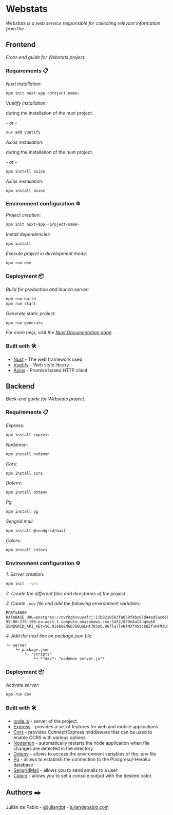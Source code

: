 # Webstats

*Webstats is a web service responsible for collecting relevant information from the .*

## Frontend

*Front-end guide for Webstats project.*
### Requirements 📋

*Nuxt installation:*

```sh
npm init nuxt-app <project-name>
```

*Vuetify installation:*

during the installation of the nuxt project.

*- or -*

```sh
vue add vuetify
```

*Axios installation:*

during the installation of the nuxt project.

*- or -*

```sh
npm install axios
```

*Axios installation:*

```sh
npm install axios
```

### Environment configuration ⚙️

*Project creation:*

```sh
npm init nuxt-app <project-name>
```

*Install dependencies:*

```sh
npm install
```

*Execute project in development mode:*

```bash
npm run dev
```

### Deployment 📦

*Build for production and launch server:*

```sh
npm run build
npm run start
```

*Generate static project:*

```sh
npm run generate
```

*For more help, visit the [Nuxt Documentation page](https://nuxtjs.org/docs).*

### Built with 🛠️

- [Nuxt](https://nuxtjs.org) - The web framework used
- [Vuetify](https://vuetifyjs.com/) - Web style library
- [Axios](https://www.npmjs.com/package/axios) - Promise based HTTP client

## Backend

*Back-end guide for Webstats project.*

### Requirements 📋

*Express:*

```sh
npm install express
```

*Nodemon:*

```sh
npm install nodemon
```

*Cors:*

```sh
npm install cors
```

*Dotenv:*
```sh
npm install dotenv
```

*Pg:*

```sh
npm install pg
```

*Sengrid mail:*

```sh
npm install @sendgrid/mail
```

*Colors:*

```sh
npm install colors
```

### Environment configuration ⚙️

*1. Server creation:*
```sh
npm init --yes
```
*2. Create the different files and directories of the project*

*3. Create `.env` file and add the following environment variables:*

```.env
PORT=8080
DATABASE_URL=postgres://ovrkgbvvuyafcj:11b8210583fa658f4bc07d44ad5acd6bd9407299bdc55c8651dce70741696b45@ec2-99-80-170-190.eu-west-1.compute.amazonaws.com:5432/d59n4a1tuqvqk8
SENDGRID_API_KEY=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
```

*4. Add the next line on package.json file:*
```tree
└─ server
    └─ package.json
        └─ "scripts"
            └─ *"dev": "nodemon server.js"*
```

### Deployment 📦

*Activate server:*
```sh
npm run dev
```

### Built with 🛠️

- [node.js](https://nodejs.org/en/) - server of the project.
- [Express](https://www.npmjs.com/package/express) - provides a set of features for web and mobile applications
- [Cors](https://www.npmjs.com/package/cors) - provides Connect/Express middleware that can be used to enable CORS with various options
- [Nodemon](https://www.npmjs.com/package/nodemon/v/1.18.10) - automatically restarts the node application when file changes are detected in the directory
- [Dotenv](https://www.npmjs.com/package/dotenv) - allows to access the environment variables of the .env file
- [Pg](https://www.npmjs.com/package/mariadb) - allows to establish the connection to the Postgresql-Heroku database
- [SengridMail](https://www.npmjs.com/package/@sendgrid/mail) - allows you to send emails to a user
- [Colors](https://www.npmjs.com/package/colors) - allows you to set a console output with the desired color.

## Authors ✒️

Julián de Pablo - [@juliandpt](https://www.github.com/juliandpt) - [juliandepablo.com](https://juliandepablo.com/)